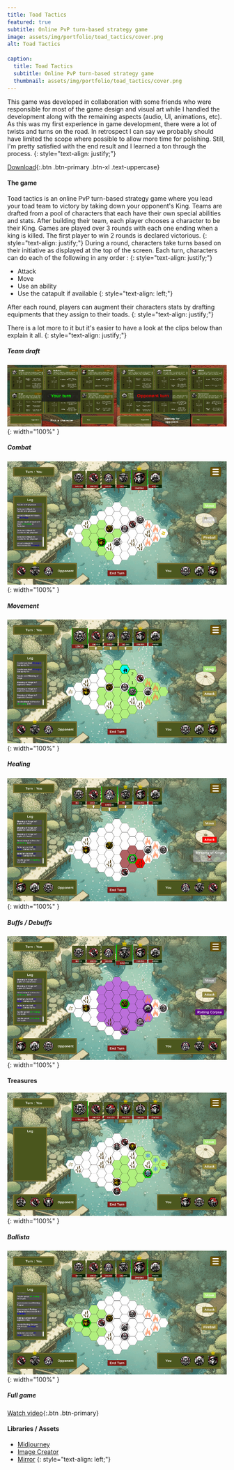 ```yaml
---
title: Toad Tactics
featured: true
subtitle: Online PvP turn-based strategy game
image: assets/img/portfolio/toad_tactics/cover.png
alt: Toad Tactics

caption:
  title: Toad Tactics
  subtitle: Online PvP turn-based strategy game
  thumbnail: assets/img/portfolio/toad_tactics/cover.png
---
```


This game was developed in collaboration with some friends who were responsible for most of the game design and visual art while I handled the development along with the remaining aspects (audio, UI, animations, etc). As this was my first experience in game development, there were a lot of twists and turns on the road. In retrospect I can say we probably should have limited the scope where possible to allow more time for polishing. Still, I'm pretty satisfied with the end result and I learned a ton through the process.
{: style="text-align: justify;"}

[Download](https://github.com/yochie/ToadTactics/releases){:.btn .btn-primary .btn-xl .text-uppercase}

#### The game

Toad tactics is an online PvP turn-based strategy game where you lead your toad team to victory by taking down your opponent's King. Teams are drafted from a pool of characters that each have their own special abilities and stats. After building their team, each player chooses a character to be their King. Games are played over 3 rounds with each one ending when a king is killed. The first player to win 2 rounds is declared victorious.
{: style="text-align: justify;"}
During a round, characters take turns based on their initiative as displayed at the top of the screen. Each turn, characters can do each of the following in any order :
{: style="text-align: justify;"}
* Attack
* Move
* Use an ability
* Use the catapult if available
{: style="text-align: left;"}

After each round, players can augment their characters stats by drafting equipments that they assign to their toads.
{: style="text-align: justify;"}

There is a lot more to it but it's easier to have a look at the clips below than explain it all.
{: style="text-align: justify;"}


##### Team draft
![Draft](assets/img/portfolio/toad_tactics/gifs/char_draft.gif){: width="100%" }

##### Combat
![Combat](assets/img/portfolio/toad_tactics/gifs/combat.gif){: width="100%" }

##### Movement
![Movement](assets/img/portfolio/toad_tactics/gifs/move.gif){: width="100%" }

##### Healing
![Healing](assets/img/portfolio/toad_tactics/gifs/heal.gif){: width="100%" }

##### Buffs / Debuffs
![Buffs / Debuffs](assets/img/portfolio/toad_tactics/gifs/debuff.gif){: width="100%" }

#### Treasures
![Treasures](assets/img/portfolio/toad_tactics/gifs/treasure.gif){: width="100%" }

##### Ballista
![Ballista](assets/img/portfolio/toad_tactics/gifs/catapult.gif){: width="100%" }

##### Full game

[Watch video](https://youtu.be/TF7afIWNbdM){:.btn .btn-primary}

#### Libraries / Assets
* [Midjourney](https://www.midjourney.com/home)
* [Image Creator](https://www.bing.com/images/create/)
* [Mirror](https://mirror-networking.com/)
{: style="text-align: left;"}

